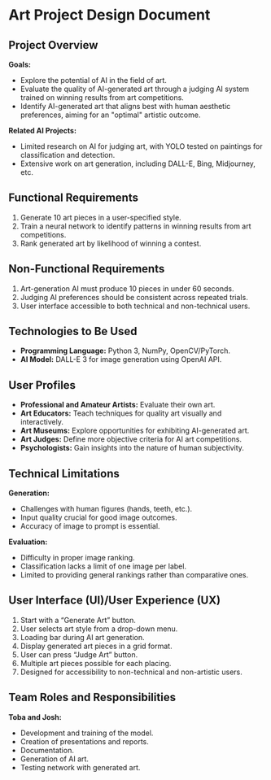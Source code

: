 # Art Project Design Document

## Project Overview

**Goals:**
- Explore the potential of AI in the field of art.
- Evaluate the quality of AI-generated art through a judging AI system trained on winning results from art competitions.
- Identify AI-generated art that aligns best with human aesthetic preferences, aiming for an "optimal" artistic outcome.

**Related AI Projects:**
- Limited research on AI for judging art, with YOLO tested on paintings for classification and detection.
- Extensive work on art generation, including DALL-E, Bing, Midjourney, etc.

## Functional Requirements

1. Generate 10 art pieces in a user-specified style.
2. Train a neural network to identify patterns in winning results from art competitions.
3. Rank generated art by likelihood of winning a contest.

## Non-Functional Requirements

1. Art-generation AI must produce 10 pieces in under 60 seconds.
2. Judging AI preferences should be consistent across repeated trials.
3. User interface accessible to both technical and non-technical users.

## Technologies to Be Used

- **Programming Language:** Python 3, NumPy, OpenCV/PyTorch.
- **AI Model:** DALL-E 3 for image generation using OpenAI API.

## User Profiles

- **Professional and Amateur Artists:** Evaluate their own art.
- **Art Educators:** Teach techniques for quality art visually and interactively.
- **Art Museums:** Explore opportunities for exhibiting AI-generated art.
- **Art Judges:** Define more objective criteria for AI art competitions.
- **Psychologists:** Gain insights into the nature of human subjectivity.

## Technical Limitations

**Generation:**
- Challenges with human figures (hands, teeth, etc.).
- Input quality crucial for good image outcomes.
- Accuracy of image to prompt is essential.

**Evaluation:**
- Difficulty in proper image ranking.
- Classification lacks a limit of one image per label.
- Limited to providing general rankings rather than comparative ones.

## User Interface (UI)/User Experience (UX)

1. Start with a “Generate Art” button.
2. User selects art style from a drop-down menu.
3. Loading bar during AI art generation.
4. Display generated art pieces in a grid format.
5. User can press “Judge Art” button.
6. Multiple art pieces possible for each placing.
7. Designed for accessibility to non-technical and non-artistic users.

## Team Roles and Responsibilities

**Toba and Josh:**
- Development and training of the model.
- Creation of presentations and reports.
- Documentation.
- Generation of AI art.
- Testing network with generated art.